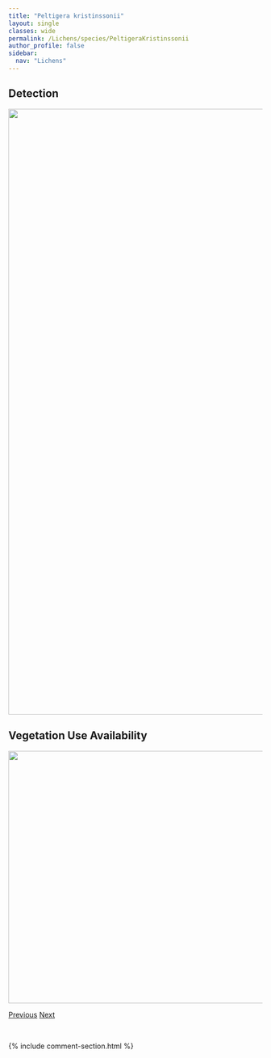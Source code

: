 ```yaml
---
title: "Peltigera kristinssonii"
layout: single
classes: wide
permalink: /Lichens/species/PeltigeraKristinssonii
author_profile: false
sidebar:
  nav: "Lichens"
---
```


<h2>Detection</h2>

<a href="https://drive.google.com/uc?export=view&id=1wvvgY2gHjUYriuVhhpUw_zN8xDGqpkc2">
<img src="https://drive.google.com/uc?export=view&id=1wvvgY2gHjUYriuVhhpUw_zN8xDGqpkc2" height = "1200" width = "800">
</a>


<h2>Vegetation Use Availability</h2>

<a href="https://drive.google.com/uc?export=view&id=1Xz-lrOPnd7pGcr6KEIL8PrUC4w7PtNql">
<img src="https://drive.google.com/uc?export=view&id=1Xz-lrOPnd7pGcr6KEIL8PrUC4w7PtNql" height = "500" width = "1000">
</a>


<a href="/DevelopmentWebsite/Lichens/species/PeltigeraHorizontalis" class="pagination--pager" title="Peltigera horizontalis">Previous</a> <a href="/DevelopmentWebsite/Lichens/species/PeltigeraLatiloba" class="pagination--pager" title="Peltigera latiloba">Next</a>

<p>&nbsp;</p>

{% include comment-section.html %}
